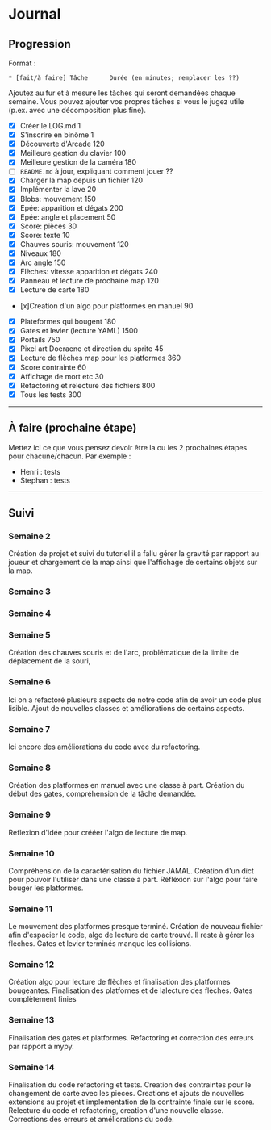 # Journal

## Progression

Format :

    * [fait/à faire] Tâche      Durée (en minutes; remplacer les ??)

Ajoutez au fur et à mesure les tâches qui seront demandées chaque semaine.
Vous pouvez ajouter vos propres tâches si vous le jugez utile (p.ex. avec une décomposition plus fine).

* [x] Créer le LOG.md                                                  1
* [x] S'inscrire en binôme                                             1
* [x] Découverte d'Arcade                                              120
* [x] Meilleure gestion du clavier                                     100
* [x] Meilleure gestion de la caméra                                   180
* [ ] `README.md` à jour, expliquant comment jouer                     ??
* [x] Charger la map depuis un fichier                                 120
* [x] Implémenter la lave                                              20
* [x] Blobs: mouvement                                                 150
* [x] Epée: apparition et dégats                                       200
* [x] Epée: angle et placement                                         50
* [x] Score: pièces                                                    30
* [x] Score: texte                                                     10
* [x] Chauves souris: mouvement                                        120
* [x] Niveaux                                                          180 
* [x] Arc angle                                                        150
* [x] Flèches: vitesse apparition et dégats                            240
* [x] Panneau et lecture de prochaine map                              120
* [x] Lecture de carte                                                 180
* [x]Creation d'un algo pour platformes en manuel                      90
* [x] Plateformes qui bougent                                          180
* [x] Gates et levier (lecture YAML)                                   1500
* [x] Portails                                                         750
* [x] Pixel art Doeraene et direction du sprite                        45
* [x] Lecture de flèches map pour les platformes                       360  
* [x] Score contrainte                                                 60
* [x] Affichage de mort etc                                            30
* [x] Refactoring et relecture des fichiers                            800
* [x] Tous les tests                                                   300

---

## À faire (prochaine étape)

Mettez ici ce que vous pensez devoir être la ou les 2 prochaines étapes pour chacune/chacun.
Par exemple :

* Henri : tests
* Stephan :  tests 

---

## Suivi

### Semaine 2
Création de projet et suivi du tutoriel il a fallu gérer la gravité par rapport au joueur et chargement de la map ainsi que l'affichage de certains objets sur la map.
### Semaine 3

### Semaine 4

### Semaine 5
Création des chauves souris et de l'arc, problématique de la limite de déplacement de la souri,
### Semaine 6
Ici on a refactoré plusieurs aspects de notre code afin de avoir un code plus lisible. Ajout de nouvelles classes et améliorations de certains aspects.
### Semaine 7
Ici encore des améliorations du code avec du refactoring.
### Semaine 8
Création des platformes en manuel avec une classe à part. Création du début des gates, compréhension de la tâche demandée.
### Semaine 9
Reflexion d'idée pour crééer l'algo de lecture de map.
### Semaine 10
Compréhension de la caractérisation du fichier JAMAL. Création d'un dict pour pouvoir l'utiliser dans une classe à part. Réfléxion sur l'algo pour faire bouger les platformes.
### Semaine 11
Le mouvement des platformes presque terminé. Création de nouveau fichier afin d'espacier le code, algo de lecture de carte trouvé. Il reste à gérer les fleches. Gates et levier terminés manque les collisions.
### Semaine 12
Création algo pour lecture de flèches et finalisation des platformes bougeantes. Finalisation des platfornes et de lalecture des flèches. Gates complètement finies 
### Semaine 13
Finalisation des gates et platformes. Refactoring et correction des erreurs par rapport a mypy. 
### Semaine 14
Finalisation du code refactoring et tests. Creation des contraintes pour le changement de carte avec les pieces. Creations et ajouts de nouvelles extensions au projet et implementation de la contrainte finale sur le score. Relecture du code et refactoring, creation d'une nouvelle classe. Corrections des erreurs et améliorations du code.